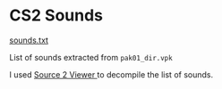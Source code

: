 # CS2 Sounds

[sounds.txt](sounds.txt)

List of sounds extracted from `pak01_dir.vpk`

I used [Source 2 Viewer ](https://valveresourceformat.github.io/)to decompile the list of sounds.
